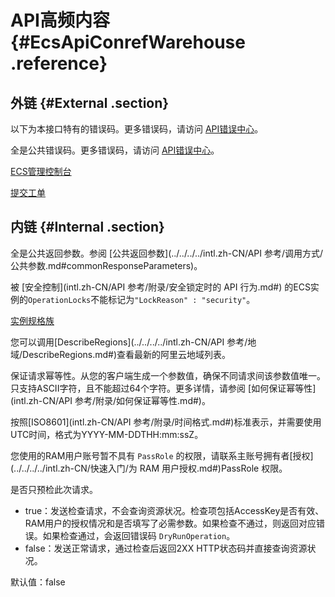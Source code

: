 # API高频内容 {#EcsApiConrefWarehouse .reference}

## 外链 {#External .section}

以下为本接口特有的错误码。更多错误码，请访问 [API错误中心](https://error-center.alibabacloud.com/status/product/Ecs)。

全是公共错误码。更多错误码，请访问 [API错误中心](https://error-center.alibabacloud.com/status/product/Ecs)。

[ECS管理控制台](https://ecs.console.aliyun.com/) 

[提交工单](https://workorder-intl.console.aliyun.com/#/ticket/createIndex)

## 内链 {#Internal .section}

全是公共返回参数。参阅 [公共返回参数](../../../../intl.zh-CN/API 参考/调用方式/公共参数.md#commonResponseParameters)。

被 [安全控制](intl.zh-CN/API 参考/附录/安全锁定时的 API 行为.md#) 的ECS实例的`OperationLocks`不能标记为`"LockReason" : "security"`。

[实例规格族](../../../../intl.zh-CN/产品简介/实例规格族.md#)

您可以调用[DescribeRegions](../../../../intl.zh-CN/API 参考/地域/DescribeRegions.md#)查看最新的阿里云地域列表。

保证请求幂等性。从您的客户端生成一个参数值，确保不同请求间该参数值唯一。只支持ASCII字符，且不能超过64个字符。更多详情，请参阅 [如何保证幂等性](intl.zh-CN/API 参考/附录/如何保证幂等性.md#)。

按照[ISO8601](intl.zh-CN/API 参考/附录/时间格式.md#)标准表示，并需要使用UTC时间，格式为YYYY-MM-DDTHH:mm:ssZ。

您使用的RAM用户账号暂不具有 `PassRole` 的权限，请联系主账号拥有者[授权](../../../../intl.zh-CN/快速入门/为 RAM 用户授权.md#)PassRole 权限。

是否只预检此次请求。

-   true：发送检查请求，不会查询资源状况。检查项包括AccessKey是否有效、RAM用户的授权情况和是否填写了必需参数。如果检查不通过，则返回对应错误。如果检查通过，会返回错误码 `DryRunOperation`。
-   false：发送正常请求，通过检查后返回2XX HTTP状态码并直接查询资源状况。

默认值：false


